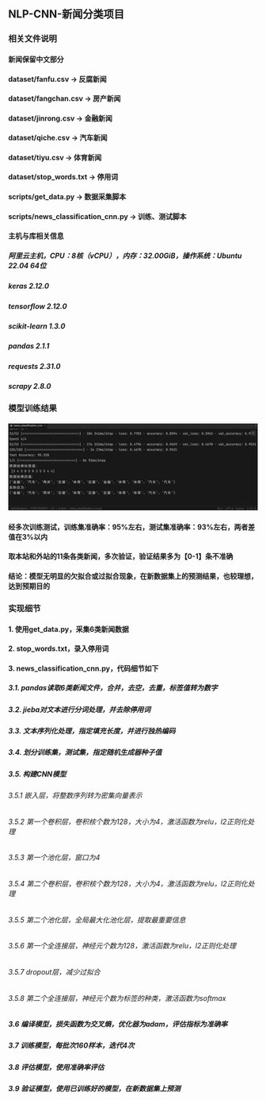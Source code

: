 ## NLP-CNN-新闻分类项目 
   
   
### 相关文件说明 
#### 新闻保留中文部分 
#### dataset/fanfu.csv -> 反腐新闻 
#### dataset/fangchan.csv -> 房产新闻 
#### dataset/jinrong.csv -> 金融新闻 
#### dataset/qiche.csv -> 汽车新闻 
#### dataset/tiyu.csv -> 体育新闻 
#### dataset/stop_words.txt -> 停用词 
#### scripts/get_data.py -> 数据采集脚本  
#### scripts/news_classification_cnn.py -> 训练、测试脚本 
   
   
#### 主机与库相关信息 
##### 阿里云主机，CPU：8核（vCPU），内存：32.00GiB，操作系统：Ubuntu 22.04 64位 
##### keras                     2.12.0 
##### tensorflow                2.12.0 
##### scikit-learn              1.3.0 
##### pandas                    2.1.1 
##### requests                  2.31.0 
##### scrapy                    2.8.0 
   
   
### 模型训练结果 
#### ![测试训练结果](./src/dataset/images/train_test_result.png) 
#### 经多次训练测试，训练集准确率：95%左右，测试集准确率：93%左右，两者差值在3%以内  
#### 取本站和外站的11条各类新闻，多次验证，验证结果多为【0-1】条不准确 
#### 结论：模型无明显的欠拟合或过拟合现象，在新数据集上的预测结果，也较理想，达到预期目的 
   
   
### 实现细节 
#### 1. 使用get_data.py，采集6类新闻数据 
#### 2. stop_words.txt，录入停用词 
#### 3. news_classification_cnn.py，代码细节如下 
##### *3.1. pandas读取6类新闻文件，合并，去空，去重，标签值转为数字* 
##### *3.2. jieba对文本进行分词处理，并去除停用词* 
##### *3.3. 文本序列化处理，指定填充长度，并进行独热编码* 
##### *3.4. 划分训练集，测试集，指定随机生成器种子值* 
##### *3.5. 构建CNN模型* 
###### *3.5.1 嵌入层，将整数序列转为密集向量表示* 
###### *3.5.2 第一个卷积层，卷积核个数为128，大小为4，激活函数为relu，l2正则化处理* 
###### *3.5.3 第一个池化层，窗口为4* 
###### *3.5.4 第二个卷积层，卷积核个数为128，大小为4，激活函数为relu，l2正则化处理* 
###### *3.5.5 第二个池化层，全局最大化池化层，提取最重要信息* 
###### *3.5.6 第一个全连接层，神经元个数为128，激活函数为relu，l2正则化处理* 
###### *3.5.7 dropout层，减少过拟合* 
###### *3.5.8 第二个全连接层，神经元个数为标签的种类，激活函数为softmax* 
##### *3.6 编译模型，损失函数为交叉熵，优化器为adam，评估指标为准确率* 
##### *3.7 训练模型，每批次160样本，迭代4次* 
##### *3.8 评估模型，使用准确率评估* 
##### *3.9 验证模型，使用已训练好的模型，在新数据集上预测* 

